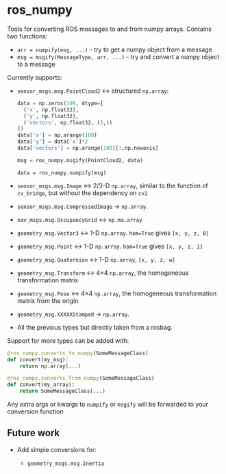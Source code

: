 # ros_numpy
Tools for converting ROS messages to and from numpy arrays. Contains two functions:

* `arr = numpify(msg, ...)` - try to get a numpy object from a message
* `msg = msgify(MessageType, arr, ...)` - try and convert a numpy object to a message

Currently supports:

* `sensor_msgs.msg.PointCloud2` &harr; structured `np.array`:
   
   ```python
   data = np.zeros(100, dtype=[
     ('x', np.float32),
     ('y', np.float32),
     ('vectors', np.float32, (3,))
   ])
   data['x'] = np.arange(100)
   data['y'] = data['x']*2
   data['vectors'] = np.arange(100)[:,np.newaxis]
   
   msg = ros_numpy.msgify(PointCloud2, data)
   ```
   
   ```
   data = ros_numpy.numpify(msg)
   ```

* `sensor_msgs.msg.Image` &harr; 2/3-D `np.array`, similar to the function of `cv_bridge`, but without the dependency on `cv2`
* `sensor_msgs.msg.CompressedImage` &rarr; `np.array`. 
* `nav_msgs.msg.OccupancyGrid` &harr; `np.ma.array`
* `geometry_msg.Vector3` &harr; 1-D `np.array`. `hom=True` gives `[x, y, z, 0]`
* `geometry_msg.Point` &harr; 1-D `np.array`. `hom=True` gives `[x, y, z, 1]`
* `geometry_msg.Quaternion` &harr; 1-D `np.array`, `[x, y, z, w]`
* `geometry_msg.Transform` &harr; 4&times;4 `np.array`, the homogeneous transformation matrix
* `geometry_msg.Pose` &harr; 4&times;4 `np.array`, the homogeneous transformation matrix from the origin
* `geometry_msg.XXXXXStamped` &rarr; `np.array`.
* All the previous types but directly taken from a rosbag.

Support for more types can be added with:

```python
@ros_numpy.converts_to_numpy(SomeMessageClass)
def convert(my_msg):
    return np.array(...)

@ros_numpy.converts_from_numpy(SomeMessageClass)
def convert(my_array):
    return SomeMessageClass(...)
```

Any extra args or kwargs to `numpify` or `msgify` will be forwarded to your conversion function


## Future work

* Add simple conversions for:

  * `geometry_msgs.msg.Inertia`
